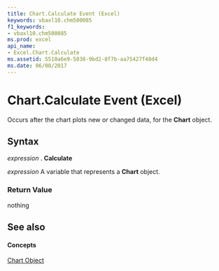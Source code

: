 ```yaml
---
title: Chart.Calculate Event (Excel)
keywords: vbaxl10.chm500085
f1_keywords:
- vbaxl10.chm500085
ms.prod: excel
api_name:
- Excel.Chart.Calculate
ms.assetid: 5510a6e9-5038-9bd2-8f7b-aa75427f48d4
ms.date: 06/08/2017
---
```



# Chart.Calculate Event (Excel)

Occurs after the chart plots new or changed data, for the  **Chart** object.


## Syntax

 _expression_ . **Calculate**

 _expression_ A variable that represents a **Chart** object.


### Return Value

nothing


## See also


#### Concepts


[Chart Object](chart-object-excel.md)

